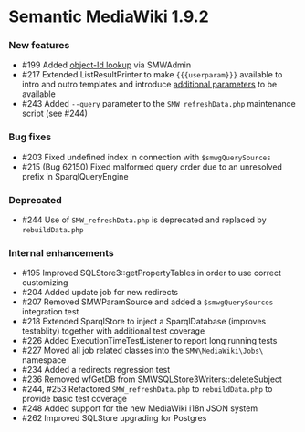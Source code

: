 # Semantic MediaWiki 1.9.2


### New features

* #199 Added [object-Id lookup][id-lookup] via SMWAdmin
* #217 Extended ListResultPrinter to make `{{{userparam}}}` available to intro and outro templates and introduce [additional parameters][217] to be available
* #243 Added `--query` parameter to the `SMW_refreshData.php` maintenance script (see #244)

### Bug fixes

* #203 Fixed undefined index in connection with `$smwgQuerySources`
* #215 (Bug 62150) Fixed malformed query order due to an unresolved prefix in SparqlQueryEngine

### Deprecated 
* #244 Use of `SMW_refreshData.php` is deprecated and replaced by `rebuildData.php`

### Internal enhancements

* #195 Improved SQLStore3::getPropertyTables in order to use correct customizing
* #204 Added update job for new redirects
* #207 Removed SMWParamSource and added a `$smwgQuerySources` integration test
* #218 Extended SparqlStore to inject a SparqlDatabase (improves testablity) together with additional test coverage
* #226 Added ExecutionTimeTestListener to report long running tests
* #227 Moved all job related classes into the `SMW\MediaWiki\Jobs\` namespace
* #234 Added a redirects regression test
* #236 Removed wfGetDB from SMWSQLStore3Writers::deleteSubject 
* #244, #253 Refactored `SMW_refreshData.php` to `rebuildData.php` to provide basic test coverage
* #248 Added support for the new MediaWiki i18n JSON system
* #262 Improved SQLStore upgrading for Postgres

[id-lookup]: https://www.semantic-mediawiki.org/wiki/Help:Object_ID_lookup
[217]: https://github.com/SemanticMediaWiki/SemanticMediaWiki/pull/217
